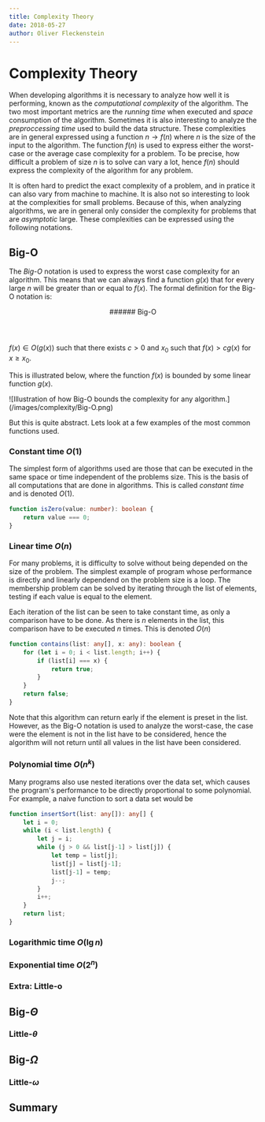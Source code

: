 ```yaml
---
title: Complexity Theory
date: 2018-05-27
author: Oliver Fleckenstein
---
```

# Complexity Theory

<!-- Time and space -->
When developing algorithms it is necessary to analyze how well it is performing, known as the *computational complexity* of the algorithm.
The two most important metrics are the *running time* when executed and *space* consumption of the algorithm.
Sometimes it is also interesting to analyze the *preproccessing time* used to build the data structure.
These complexities are in general expressed using a function $n \rightarrow f(n)$ where $n$ is the size of the input to the algorithm.
The function $f(n)$ is used to express either the worst-case or the average case complexity for a problem.
To be precise, how difficult a problem of size $n$ is to solve can vary a lot, hence $f(n)$ should express the complexity of the algorithm for any problem.

<!-- Asymptotic -->
It is often hard to predict the exact complexity of a problem, and in pratice it can also vary from machine to machine.
It is also not so interesting to look at the complexities for small problems.
Because of this, when analyzing algorithms, we are in general only consider the complexity for problems that are *asymptotic* large.
These complexities can be expressed using the following notations.

## Big-O

The *Big-O* notation is used to express the worst case complexity for an algorithm.
This means that we can always find a function $g(x)$ that for every large $n$ will be greater than or equal to $f(x)$.
The formal definition for the Big-O notation is:

<div class="definition">
<header>
###### Big-O
</header>
<section>

$f(x) \in O(g(x))$ such that there exists $c > 0$ and $x_0$ such that $f(x) > c g(x)$ for $x \geq x_0$.
</section>
</div>

This is illustrated below, where the function $f(x)$ is bounded by some linear function $g(x)$.

<div style="max-width:500px" class="center">
![Illustration of how Big-O bounds the complexity for any algorithm.](/images/complexity/Big-O.png)
</div>

But this is quite abstract.
Lets look at a few examples of the most common functions used.

### Constant time $O(1)$

The simplest form of algorithms used are those that can be executed in the same space or time independent of the problems size.
This is the basis of all computations that are done in algorithms.
This is called *constant time* and is denoted $O(1)$.

```Typescript
function isZero(value: number): boolean {
    return value === 0;
}
```

### Linear time $O(n)$

For many problems, it is difficulty to solve without being depended on the size of the problem.
The simplest example of program whose performance is directly and linearly dependend on the problem size is a loop.
The membership problem can be solved by iterating through the list of elements, testing if each value is equal to the element.

Each iteration of the list can be seen to take constant time, as only a comparison have to be done.
As there is $n$ elements in the list, this comparison have to be executed $n$ times.
This is denoted $O(n)$

```Typescript
function contains(list: any[], x: any): boolean {
    for (let i = 0; i < list.length; i++) {
        if (list[i] === x) {
            return true;
        }
    }
    return false;
}
```

Note that this algorithm can return early if the element is preset in the list.
However, as the Big-O notation is used to analyze the worst-case, the case were the element is not in the list have to be considered, hence the algorithm will not return until all values in the list have been considered.

### Polynomial time $O(n^k)$

Many programs also use nested iterations over the data set, which causes the program's performance to be directly proportional to some polynomial.
For example, a naive function to sort a data set would be

```Typescript
function insertSort(list: any[]): any[] {
    let i = 0;
    while (i < list.length) {
        let j = i;
        while (j > 0 && list[j-1] > list[j]) {
            let temp = list[j];
            list[j] = list[j-1];
            list[j-1] = temp;
            j--;
        }
        i++;
    }
    return list;
}
```


### Logarithmic time $O(\lg n)$


### Exponential time $O(2^n)$

### Extra: Little-o

## Big-$\Theta$

### Little-$\theta$

## Big-$\Omega$

### Little-$\omega$

## Summary
